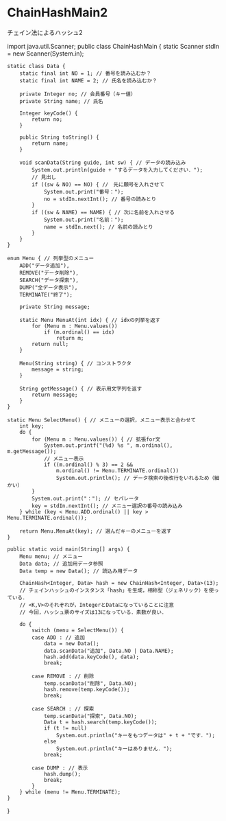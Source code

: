 # ChainHashMain2
チェイン法によるハッシュ2

import java.util.Scanner;
public class ChainHashMain {
	static Scanner stdIn = new Scanner(System.in);
	
	static class Data {
		static final int NO = 1; // 番号を読み込むか？
		static final int NAME = 2; // 氏名を読み込むか？
		
		private Integer no; // 会員番号（キー値）
		private String name; // 氏名
		
		Integer keyCode() {
			return no;
		}
		
		public String toString() {
			return name;
		}
		
		void scanData(String guide, int sw) { // データの読み込み
			System.out.println(guide + "するデータを入力してください．");
			// 見出し
			if ((sw & NO) == NO) { //　先に願号を入れさせて
				System.out.print("番号：");
				no = stdIn.nextInt(); // 番号の読みとり
			}
			if ((sw & NAME) == NAME) { // 次に名前を入れさせる
				System.out.print("名前：");
				name = stdIn.next(); // 名前の読みとり
			}
		}
	}
	
	enum Menu { // 列挙型のメニュー
		ADD("データ追加"),
		REMOVE("データ削除"),
		SEARCH("データ探索"),
		DUMP("全データ表示"),
		TERMINATE("終了");
		
		private String message;
		
		static Menu MenuAt(int idx) { // idxの列挙を返す
			for (Menu m : Menu.values())
				if (m.ordinal() == idx)
					return m;
			return null;
		}
		
		Menu(String string) { // コンストラクタ
			message = string;
		}
		
		String getMessage() { // 表示用文字列を返す
			return message;
		}
	}
	
	static Menu SelectMenu() { // メニューの選択，メニュー表示と合わせて
		int key;
		do {
			for (Menu m : Menu.values()) { // 拡張for文
				System.out.printf("(%d) %s ", m.ordinal(), m.getMessage());
				// メニュー表示
				if ((m.ordinal() % 3) == 2 &&
					m.ordinal() != Menu.TERMINATE.ordinal())
					System.out.println(); // データ検索の後改行をいれるため（細かい）
			}
			System.out.print("："); // セパレータ
			key = stdIn.nextInt(); // メニュー選択の番号の読み込み
		} while (key < Menu.ADD.ordinal() || key > Menu.TERMINATE.ordinal());
		
		return Menu.MenuAt(key); // 選んだキーのメニューを返す
	}
	
	public static void main(String[] args) {
		Menu menu; // メニュー
		Data data; // 追加用データ参照
		Data temp = new Data(); // 読込み用データ
		
		ChainHash<Integer, Data> hash = new ChainHash<Integer, Data>(13);
		// チェインハッシュのインスタンス「hash」を生成，相称型（ジェネリック）を使っている．
		// <K,V>のそれぞれが，IntegerとDataになっていることに注意
		// 今回，ハッシュ票のサイズは13になっている．素数が良い．
		
		do {
			switch (menu = SelectMenu()) {
			case ADD : // 追加
				data = new Data();
				data.scanData("追加", Data.NO | Data.NAME);
				hash.add(data.keyCode(), data);
				break;
				
			case REMOVE : // 削除
				temp.scanData("削除", Data.NO);
				hash.remove(temp.keyCode());
				break;
				
			case SEARCH : // 探索
				temp.scanData("探索", Data.NO);
				Data t = hash.search(temp.keyCode());
				if (t != null)
					System.out.println("キーをもつデータは" + t + "です．");
				else
					System.out.println("キーはありません．");
				break;
				
			case DUMP : // 表示
				hash.dump();
				break;
			}
		} while (menu != Menu.TERMINATE);
	}
}
